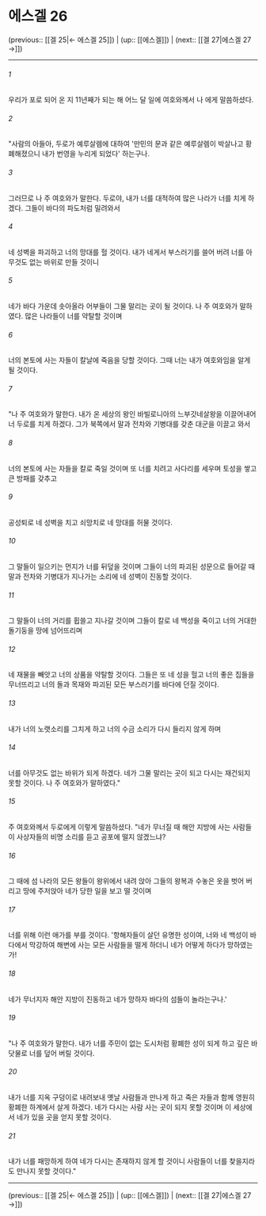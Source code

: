 # 에스겔 26

(previous:: [[겔 25|← 에스겔 25]]) | (up:: [[에스겔]]) | (next:: [[겔 27|에스겔 27 →]])

***




###### 1 

우리가 포로 되어 온 지 11년째가 되는 해 어느 달 일에 여호와께서 나 에게 말씀하셨다. 



###### 2 

"사람의 아들아, 두로가 예루살렘에 대하여 '만민의 문과 같은 예루살렘이 박살나고 황폐해졌으니 내가 번영을 누리게 되었다' 하는구나. 



###### 3 

그러므로 나 주 여호와가 말한다. 두로야, 내가 너를 대적하여 많은 나라가 너를 치게 하겠다. 그들이 바다의 파도처럼 밀려와서 



###### 4 

네 성벽을 파괴하고 너의 망대를 헐 것이다. 내가 네게서 부스러기를 쓸어 버려 너를 아무것도 없는 바위로 만들 것이니 



###### 5 

네가 바다 가운데 솟아올라 어부들이 그물 말리는 곳이 될 것이다. 나 주 여호와가 말하였다. 많은 나라들이 너를 약탈할 것이며 



###### 6 

너의 본토에 사는 자들이 칼날에 죽음을 당할 것이다. 그때 너는 내가 여호와임을 알게 될 것이다. 



###### 7 

"나 주 여호와가 말한다. 내가 온 세상의 왕인 바빌로니아의 느부갓네살왕을 이끌어내어 너 두로를 치게 하겠다. 그가 북쪽에서 말과 전차와 기병대를 갖춘 대군을 이끌고 와서 



###### 8 

너의 본토에 사는 자들을 칼로 죽일 것이며 또 너를 치려고 사다리를 세우며 토성을 쌓고 큰 방패를 갖추고 



###### 9 

공성퇴로 네 성벽을 치고 쇠망치로 네 망대를 허물 것이다. 



###### 10 

그 말들이 일으키는 먼지가 너를 뒤덮을 것이며 그들이 너의 파괴된 성문으로 들어갈 때 말과 전차와 기병대가 지나가는 소리에 네 성벽이 진동할 것이다. 



###### 11 

그 말들이 너의 거리를 휩쓸고 지나갈 것이며 그들이 칼로 네 백성을 죽이고 너의 거대한 돌기둥을 땅에 넘어뜨리며 



###### 12 

네 재물을 빼앗고 너의 상품을 약탈할 것이다. 그들은 또 네 성을 헐고 너의 좋은 집들을 무너뜨리고 너의 돌과 목재와 파괴된 모든 부스러기를 바다에 던질 것이다. 



###### 13 

내가 너의 노랫소리를 그치게 하고 너의 수금 소리가 다시 들리지 않게 하며 



###### 14 

너를 아무것도 없는 바위가 되게 하겠다. 네가 그물 말리는 곳이 되고 다시는 재건되지 못할 것이다. 나 주 여호와가 말하였다." 



###### 15 

주 여호와께서 두로에게 이렇게 말씀하셨다. "네가 무너질 때 해안 지방에 사는 사람들이 사상자들의 비명 소리를 듣고 공포에 떨지 않겠느냐? 



###### 16 

그 때에 섬 나라의 모든 왕들이 왕위에서 내려 앉아 그들의 왕복과 수놓은 옷을 벗어 버리고 땅에 주저앉아 네가 당한 일을 보고 떨 것이며 



###### 17 

너를 위해 이런 애가를 부를 것이다. '항해자들이 살던 유명한 성이여, 너와 네 백성이 바다에서 막강하여 해변에 사는 모든 사람들을 떨게 하더니 네가 어떻게 하다가 망하였는가! 



###### 18 

네가 무너지자 해안 지방이 진동하고 네가 망하자 바다의 섬들이 놀라는구나.' 



###### 19 

"나 주 여호와가 말한다. 내가 너를 주민이 없는 도시처럼 황폐한 성이 되게 하고 깊은 바닷물로 너를 덮어 버릴 것이다. 



###### 20 

내가 너를 지옥 구덩이로 내려보내 옛날 사람들과 만나게 하고 죽은 자들과 함께 영원히 황폐한 하계에서 살게 하겠다. 네가 다시는 사람 사는 곳이 되지 못할 것이며 이 세상에서 네가 있을 곳을 얻지 못할 것이다. 



###### 21 

내가 너를 패망하게 하여 네가 다시는 존재하지 않게 할 것이니 사람들이 너를 찾을지라도 만나지 못할 것이다."

***

(previous:: [[겔 25|← 에스겔 25]]) | (up:: [[에스겔]]) | (next:: [[겔 27|에스겔 27 →]])
